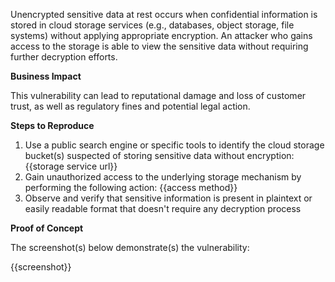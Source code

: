 Unencrypted sensitive data at rest occurs when confidential information is stored in cloud storage services (e.g., databases, object storage, file systems) without applying appropriate encryption. An attacker who gains access to the storage is able to view the sensitive data without requiring further decryption efforts.

**Business Impact**

This vulnerability can lead to reputational damage and loss of customer trust, as well as regulatory fines and potential legal action.

**Steps to Reproduce**

1. Use a public search engine or specific tools to identify the cloud storage bucket(s) suspected of storing sensitive data without encryption: {{storage service url}}    
2. Gain unauthorized access to the underlying storage mechanism by performing the following action: {{access method}}
3. Observe and verify that sensitive information is present in plaintext or easily readable format that doesn't require any decryption process

**Proof of Concept**

The screenshot(s) below demonstrate(s) the vulnerability:

{{screenshot}}
